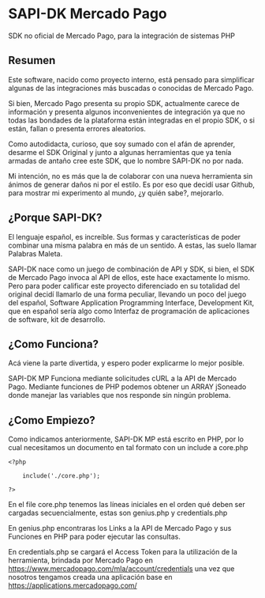 # SAPI-DK Mercado Pago
SDK no oficial de Mercado Pago, para la integración de sistemas PHP


## Resumen
Este software, nacido como proyecto interno, está pensado para simplificar algunas de las integraciones más buscadas o conocidas de Mercado Pago.

Si bien, Mercado Pago presenta su propio SDK, actualmente carece de información y presenta algunos inconvenientes de integración ya que no todas las bondades de la plataforma están integradas en el propio SDK, o si están, fallan o presenta errores aleatorios.  

Como autodidacta, curioso, que soy sumado con el afán de aprender, desarme el SDK Original y junto a algunas herramientas que ya tenía armadas de antaño cree este SDK, que lo nombre SAPI-DK no por nada.  

Mi intención, no es más que la de colaborar con una nueva herramienta sin ánimos de generar daños ni por el estilo. Es por eso que decidí usar Github, para mostrar mi experimento al mundo, ¿y quién sabe?, mejorarlo.

## ¿Porque SAPI-DK?
El lenguaje español, es increíble. Sus formas y características de poder combinar una misma palabra en más de un sentido. A estas, las suelo llamar Palabras Maleta.  

SAPI-DK nace como un juego de combinación de API y SDK, si bien, el SDK de Mercado Pago invoca al API de ellos, este hace exactamente lo mismo. Pero para poder calificar este proyecto diferenciado en su totalidad del original decidí llamarlo de una forma peculiar, llevando un poco del juego del español, Software Application Programming Interface, Development Kit, que en español sería algo como Interfaz de programación de aplicaciones de software, kit de desarrollo.


## ¿Como Funciona?

Acá viene la parte divertida, y espero poder explicarme lo mejor posible.

SAPI-DK MP Funciona mediante solicitudes cURL a la API de Mercado Pago. Mediante funciones de PHP podemos obtener un ARRAY jSoneado donde manejar las variables que nos responde sin ningún problema.  

## ¿Como Empiezo?

Como indicamos anteriormente, SAPI-DK MP está escrito en PHP, por lo cual necesitamos un documento en tal formato con un include a core.php


```
<?php

	include('./core.php');

?>
```

En el file core.php tenemos las líneas iniciales en el orden qué deben ser cargadas secuencialmente, estas son genius.php y credentials.php

En genius.php encontraras los Links a la API de Mercado Pago y sus Funciones en PHP para poder ejecutar las consultas.  

En credentials.php se cargará el Access Token para la utilización de la herramienta, brindada por Mercado Pago en https://www.mercadopago.com/mla/account/credentials una vez que nosotros tengamos creada una aplicación base en https://applications.mercadopago.com/

